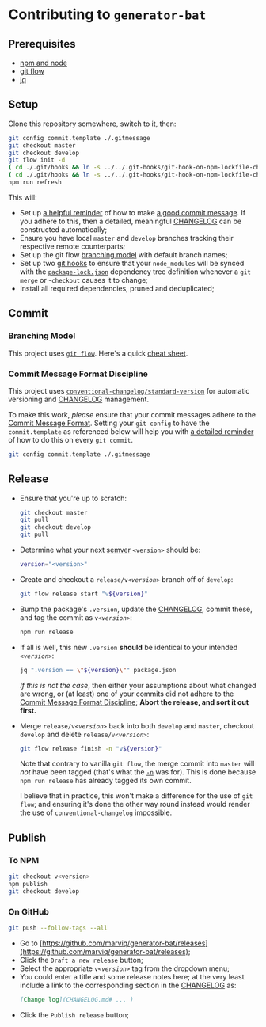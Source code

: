 # Contributing to `generator-bat`

## Prerequisites

  * [npm and node](https://nodejs.org/en/download/)
  * [git flow](https://github.com/nvie/gitflow/wiki/Installation)
  * [jq](https://stedolan.github.io/jq/download/)


## Setup

Clone this repository somewhere, switch to it, then:

```bash
git config commit.template ./.gitmessage
git checkout master
git checkout develop
git flow init -d
( cd ./.git/hooks && ln -s ../../.git-hooks/git-hook-on-npm-lockfile-change.sh post-checkout )
( cd ./.git/hooks && ln -s ../../.git-hooks/git-hook-on-npm-lockfile-change.sh post-merge )
npm run refresh
```

This will:

  * Set up [a helpful reminder](.gitmessage) of how to make [a good commit message](#commit-message-format-discipline).  If you adhere to this, then a
    detailed, meaningful [CHANGELOG](./CHANGELOG.md) can be constructed automatically;
  * Ensure you have local `master` and `develop` branches tracking their respective remote counterparts;
  * Set up the git flow [branching model](#branching-model) with default branch names;
  * Set up two [git hooks](https://git-scm.com/book/en/v2/Customizing-Git-Git-Hooks) to ensure that your `node_modules` will be synced with the
    [`package-lock.json`](https://docs.npmjs.com/files/package-lock.json) dependency tree definition whenever a `git merge` or -`checkout` causes it to
    change;
  * Install all required dependencies, pruned and deduplicated;


## Commit

### Branching Model

This project uses [`git flow`](https://github.com/nvie/gitflow#readme).  Here's a quick [cheat sheet](http://danielkummer.github.io/git-flow-cheatsheet/).


### Commit Message Format Discipline

This project uses [`conventional-changelog/standard-version`](https://github.com/conventional-changelog/standard-version) for automatic versioning and
[CHANGELOG](./CHANGELOG.md) management.

To make this work, _please_ ensure that your commit messages adhere to the
[Commit Message Format](https://github.com/bcoe/conventional-changelog-standard/blob/master/convention.md#commit-message-format).  Setting your `git config`
to have the `commit.template` as referenced below will help you with [a detailed reminder](.gitmessage) of how to do this on every `git commit`.

```bash
git config commit.template ./.gitmessage
```


## Release

  * Ensure that you're up to scratch:

    ```bash
    git checkout master
    git pull
    git checkout develop
    git pull
    ```

  * Determine what your next [semver](https://docs.npmjs.com/getting-started/semantic-versioning#semver-for-publishers) `<version>` should be:

    ```bash
    version="<version>"
    ```

  * Create and checkout a `release/v`_`<version>`_ branch off of `develop`:

    ```bash
    git flow release start "v${version}"
    ```

  * Bump the package's `.version`, update the [CHANGELOG](./CHANGELOG.md), commit these, and tag the commit as `v`_`<version>`_:

    ```bash
    npm run release
    ```

  * If all is well, this new `.version` **should** be identical to your intended _`<version>`_:

    ```bash
    jq ".version == \"${version}\"" package.json
    ```

    _If this is not the case_, then either your assumptions about what changed are wrong, or (at least) one of your commits did not adhere to the
    [Commit Message Format Discipline](#commit-message-format-discipline); **Abort the release, and sort it out first.**

  * Merge `release/v`_`<version>`_ back into both `develop` and `master`, checkout `develop` and delete `release/v`_`<version>`_:

    ```bash
    git flow release finish -n "v${version}"
    ```

    Note that contrary to vanilla `git flow`, the merge commit into `master` will _not_ have been tagged (that's what the
    [`-n`](https://github.com/nvie/gitflow/wiki/Command-Line-Arguments#git-flow-release-finish--fsumpkn-version) was for).  This is done because
    `npm run release` has already tagged its own commit.

    I believe that in practice, this won't make a difference for the use of `git flow`; and ensuring it's done the other way round instead would render the
    use of `conventional-changelog` impossible.


## Publish

### To NPM

```bash
git checkout v<version>
npm publish
git checkout develop
```

### On GitHub

```bash
git push --follow-tags --all
```

  * Go to [https://github.com/marviq/generator-bat/releases](https://github.com/marviq/generator-bat/releases);
  * Click the `Draft a new release` button;
  * Select the appropriate `v`_`<version>`_ tag from the dropdown menu;
  * You could enter a title and some release notes here; at the very least include a link to the corresponding section in the [CHANGELOG](./CHANGELOG.md) as:
    ```markdown
    [Change log](CHANGELOG.md# ... )
    ```
  * Click the `Publish release` button;
